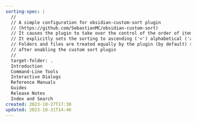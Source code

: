 ```yaml
---
sorting-spec: |
  //
  // A simple configuration for obsidian-custom-sort plugin
  // (https://github.com/SebastianMC/obsidian-custom-sort)
  // It causes the plugin to take over the control of the order of items in the root folder ('/') of the vault
  // It explicitly sets the sorting to ascending ('<') alphabetical ('a-z')
  // Folders and files are treated equally by the plugin (by default) so expect them intermixed
  // after enabling the custom sort plugin
  // 
  target-folder: .
  Introduction
  Command-Line Tools
  Interactive Dialogs
  Reference Manuals
  Guides
  Release Notes
  Index and Search
created: 2023-10-27T17:38
updated: 2023-10-31T14:46
---
```




